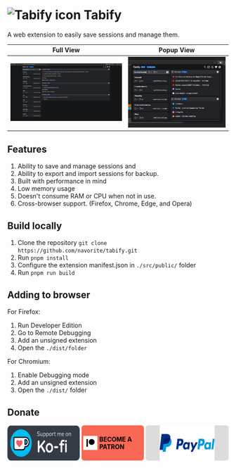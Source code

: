 # ![Tabify icon](./public/icons/tabify-48.png) Tabify

A web extension to easily save sessions and manage them.

|                                   Full View                                    |                               Popup View                                |
| :----------------------------------------------------------------------------: | :---------------------------------------------------------------------: |
| ![Screenshot of the extension in Full View mode](./assets/tabify-fullview.png) | ![Screenshot of the extension in Popup mode](./assets/tabify-popup.png) |

## Features

1. Ability to save and manage sessions and
2. Ability to export and import sessions for backup.
3. Built with performance in mind
4. Low memory usage
5. Doesn't consume RAM or CPU when not in use.
6. Cross-browser support. (Firefox, Chrome, Edge, and Opera)

## Build locally

1. Clone the repository `git clone https://github.com/navorite/tabify.git`
2. Run `pnpm install`
3. Configure the extension manifest.json in `./src/public/` folder
4. Run `pnpm run build`

## Adding to browser

For Firefox:

1. Run Developer Edition
2. Go to Remote Debugging
3. Add an unsigned extension
4. Open the `./dist/folder`

For Chromium:

1. Enable Debugging mode
2. Add an unsigned extension
3. Open the `./dist/` folder

## Donate

<div style="display:flex;gap:0.25rem;height:5rem;">
<a 
        href="https://ko-fi.com/navorite"
        target="_blank"
        style="height:100%;"
        ><img
        style="height:100%";
          src="./public/images/donate_kofi.webp"
          alt="Donate using Ko-fi.com"
        /></a
      >
      <a
        href="https://www.patreon.com/navorite"
        target="_blank"
        style="display:flex;align-items:center;gap:0.25rem;height:100%;padding:0 0.25rem;background-color:#f96854;color:black;border-radius:6px;font-weight:bold;text-decoration:none;"
        ><img
          style="height:2rem;"
          src="./public/images/donate_patreon.png"
          alt="Donate using Patreon.com"
        />BECOME A PATRON</a
      >
      <a
        href="https://paypal.me/navorite"
        target="_blank"
        style="height:100%;padding:0 2rem;background-color:rgba(220, 220, 220);border-radius:6px;"
        ><img
          style="height:100%";
          src="./public/images/donate_paypal.webp"
          alt="Donate using PayPal.com"
        /></a
      >
      </div>
